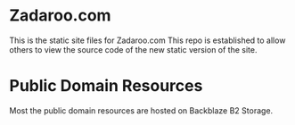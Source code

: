 # Zadaroo.com
This is the static site files for Zadaroo.com
This repo is established to allow others to
view the source code of the new static version
of the site.

# Public Domain Resources
Most the public domain resources are hosted on
Backblaze B2 Storage.